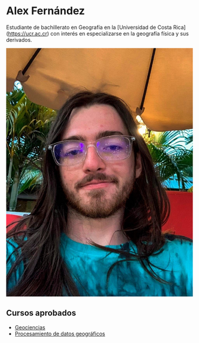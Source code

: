 # Alex Fernández

Estudiante de bachillerato en Geografía en la [Universidad de Costa Rica] (https://ucr.ac.cr) con interés en especializarse en la geografía física y sus derivados.

![](AF.jpg)

## Cursos aprobados
 * [Geociencias](https://es.wikipedia.org/wiki/Ciencias_de_la_Tierra)
 * [Procesamiento de datos geográficos](https://gf0604-procesamientodatosgeograficos.github.io/)